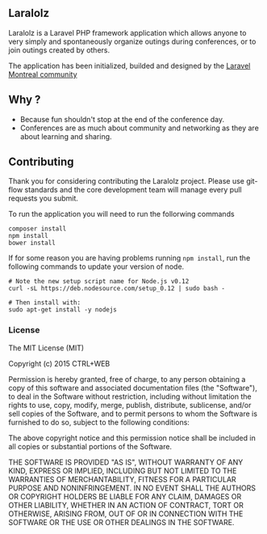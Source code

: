 ## Laralolz

Laralolz is a Laravel PHP framework application which allows anyone to very simply and spontaneously organize outings during conferences, or to join outings created by others. 

The application has been initialized, builded and designed by the [Laravel Montreal community](https://twitter.com/LaravelMtl)

## Why ?

- Because fun shouldn't stop at the end of the conference day.​
- Conferences are as much about community and networking as they are about learning and sharing.

## Contributing

Thank you for considering contributing the Laralolz project. Please use git-flow standards and the core development team will manage every pull requests you submit.

To run the application you will need to run the follorwing commands

```
composer install
npm install
bower install
```

If for some reason you are having problems running ```npm install```, run the following commands to update your version of node.

```
# Note the new setup script name for Node.js v0.12
curl -sL https://deb.nodesource.com/setup_0.12 | sudo bash -

# Then install with:
sudo apt-get install -y nodejs
```

### License

The MIT License (MIT)

Copyright (c) 2015 CTRL+WEB

Permission is hereby granted, free of charge, to any person obtaining a copy
of this software and associated documentation files (the "Software"), to deal
in the Software without restriction, including without limitation the rights
to use, copy, modify, merge, publish, distribute, sublicense, and/or sell
copies of the Software, and to permit persons to whom the Software is
furnished to do so, subject to the following conditions:

The above copyright notice and this permission notice shall be included in all
copies or substantial portions of the Software.

THE SOFTWARE IS PROVIDED "AS IS", WITHOUT WARRANTY OF ANY KIND, EXPRESS OR
IMPLIED, INCLUDING BUT NOT LIMITED TO THE WARRANTIES OF MERCHANTABILITY,
FITNESS FOR A PARTICULAR PURPOSE AND NONINFRINGEMENT. IN NO EVENT SHALL THE
AUTHORS OR COPYRIGHT HOLDERS BE LIABLE FOR ANY CLAIM, DAMAGES OR OTHER
LIABILITY, WHETHER IN AN ACTION OF CONTRACT, TORT OR OTHERWISE, ARISING FROM,
OUT OF OR IN CONNECTION WITH THE SOFTWARE OR THE USE OR OTHER DEALINGS IN THE
SOFTWARE.
